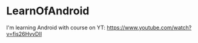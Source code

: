 # LearnOfAndroid

I'm learning Android with course on YT: https://www.youtube.com/watch?v=fis26HvvDII
